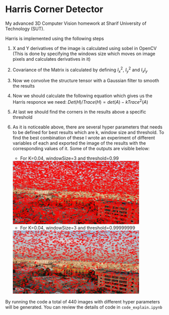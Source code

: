 # Harris Corner Detector
My advanced 3D Computer Vision homework at Sharif University of Technology (SUT).

Harris is implemented using the following steps
1. X and Y derivatives of the image is calculated using sobel in OpenCV (This is done by specifying the windows size which moves on image pixels and calculates derivatives in it)
2. Covariance of the Matrix is calculated by defining $I_{x}^{2}$, $I_{y}^{2}$ and $I_{x}I_{y}$
3. Now we convolve the structure tensor with a Gaussian filter to smooth the results
4. Now we should calculate the following equation which gives us the Harris responce we need: $Det(H) / Trace(H) = det(A) - kTrace^2(A)$
5. At last we should find the corners in the results above a specific threshold
6. As it is noticeable above, there are several hyper parameters that needs to be defined for best results which are k, window size and threshold. To find the best combination of these I wrote an experiment of different variables of each and exported the image of the results with the corresponding values of it. Some of the outputs are visible below:
    - For K=0.04, windowSize=3 and threshold=0.99
    
    <img src="./harris_results/harris_k0.04_window3_threshold0.99.jpg" width="400" height="200">
    
    - For K=0.04, windowSize=3 and threshold=0.99999999
    <img src="./harris_results/harris_k0.04_window3_threshold0.99999999.jpg" width="400" height="200">
By running the code a total of 440 images with different hyper parameters will be generated.
You can review the details of code in `code_explain.ipynb`

